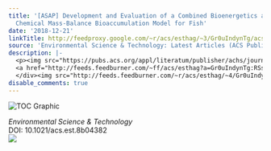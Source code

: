 ```yaml
---
title: '[ASAP] Development and Evaluation of a Combined Bioenergetics and Organic
  Chemical Mass-Balance Bioaccumulation Model for Fish'
date: '2018-12-21'
linkTitle: http://feedproxy.google.com/~r/acs/esthag/~3/Gr0uIndynTg/acs.est.8b04382
source: 'Environmental Science & Technology: Latest Articles (ACS Publications)'
description: |-
  <p><img src="https://pubs.acs.org/appl/literatum/publisher/achs/journals/content/esthag/0/esthag.ahead-of-print/acs.est.8b04382/20181221/images/medium/es-2018-04382a_0005.gif" alt="TOC Graphic"/></p><div><cite>Environmental Science & Technology</cite></div><div>DOI: 10.1021/acs.est.8b04382</div><div class="feedflare">
  <a href="http://feeds.feedburner.com/~ff/acs/esthag?a=Gr0uIndynTg:RSsPp82iCAE:yIl2AUoC8zA"><img src="http://feeds.feedburner.com/~ff/acs/esthag?d=yIl2AUoC8zA" border="0"></img></a>
  </div><img src="http://feeds.feedburner.com/~r/acs/esthag/~4/Gr0uIndynTg" height="1" width="1" ...
disable_comments: true
---
```

<p><img src="https://pubs.acs.org/appl/literatum/publisher/achs/journals/content/esthag/0/esthag.ahead-of-print/acs.est.8b04382/20181221/images/medium/es-2018-04382a_0005.gif" alt="TOC Graphic"/></p><div><cite>Environmental Science & Technology</cite></div><div>DOI: 10.1021/acs.est.8b04382</div><div class="feedflare">
<a href="http://feeds.feedburner.com/~ff/acs/esthag?a=Gr0uIndynTg:RSsPp82iCAE:yIl2AUoC8zA"><img src="http://feeds.feedburner.com/~ff/acs/esthag?d=yIl2AUoC8zA" border="0"></img></a>
</div><img src="http://feeds.feedburner.com/~r/acs/esthag/~4/Gr0uIndynTg" height="1" width="1" ...